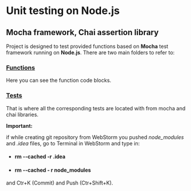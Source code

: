 # Unit testing on Node.js
## Mocha framework, Chai assertion library

Project is designed to test provided functions based on **Mocha** test framework running on **Node.js**.
There are two main folders to refer to:

### [Functions](https://github.com/sshaiakhmedov/mochaa/blob/master/index.js)
Here you can see the function code blocks.

### [Tests](https://github.com/sshaiakhmedov/mochaa/blob/master/test/index.spec.js)
That is where all the corresponding tests are located with from mocha and chai libraries.

**Important:**

if while creating git repository from WebStorm you pushed _node_modules_ and _.idea_ files,
go to Terminal in WebStorm and type in:

+ #### **rm --cached -r .idea**
+ #### **rm --cached - r node_modules**

and Ctr+K (Commit) and Push (Ctr+Shift+K).

